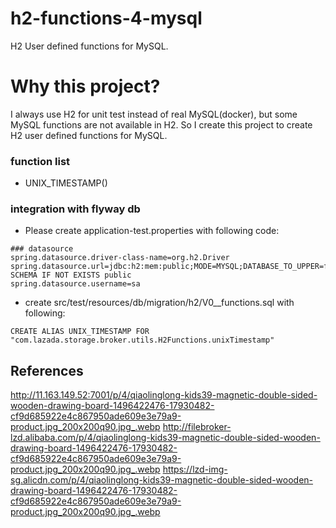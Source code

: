 h2-functions-4-mysql
======================
H2 User defined functions for MySQL.

# Why this project?

I always use H2 for unit test instead of real MySQL(docker), but some MySQL functions are not available in H2.
So I create this project to create H2 user defined functions for MySQL.
 

### function list

* UNIX_TIMESTAMP()


### integration with flyway db

* Please create application-test.properties with following code:

```properties
### datasource
spring.datasource.driver-class-name=org.h2.Driver
spring.datasource.url=jdbc:h2:mem:public;MODE=MYSQL;DATABASE_TO_UPPER=false;INIT=CREATE SCHEMA IF NOT EXISTS public
spring.datasource.username=sa

```
* create src/test/resources/db/migration/h2/V0__functions.sql with following:

```h2
CREATE ALIAS UNIX_TIMESTAMP FOR "com.lazada.storage.broker.utils.H2Functions.unixTimestamp"
```


## References


http://11.163.149.52:7001/p/4/qiaolinglong-kids39-magnetic-double-sided-wooden-drawing-board-1496422476-17930482-cf9d685922e4c867950ade609e3e79a9-product.jpg_200x200q90.jpg_.webp
http://filebroker-lzd.alibaba.com/p/4/qiaolinglong-kids39-magnetic-double-sided-wooden-drawing-board-1496422476-17930482-cf9d685922e4c867950ade609e3e79a9-product.jpg_200x200q90.jpg_.webp
https://lzd-img-sg.alicdn.com/p/4/qiaolinglong-kids39-magnetic-double-sided-wooden-drawing-board-1496422476-17930482-cf9d685922e4c867950ade609e3e79a9-product.jpg_200x200q90.jpg_.webp
